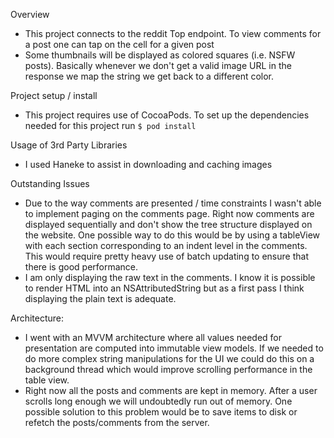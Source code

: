 Overview
- This project connects to the reddit Top endpoint. To view comments for a post one can tap on the cell for a given post
- Some thumbnails will be displayed as colored squares (i.e. NSFW posts). Basically whenever we don't get a valid image URL in the response we map the string we get back to a different color.

Project setup / install
- This project requires use of CocoaPods. To set up the dependencies needed for this project run `$ pod install`

Usage of 3rd Party Libraries
- I used Haneke to assist in downloading and caching images

Outstanding Issues
- Due to the way comments are presented / time constraints I wasn't able to implement paging on the comments page. Right now comments are displayed sequentially and don't show the tree structure displayed on the website. One possible way to do this would be by using a tableView with each section corresponding to an indent level in the comments. This would require pretty heavy use of batch updating to ensure that there is good performance.
- I am only displaying the raw text in the comments. I know it is possible to render HTML into an NSAttributedString but as a first pass I think displaying the plain text is adequate.

Architecture:
- I went with an MVVM architecture where all values needed for presentation are computed into immutable view models. If we needed to do more complex string manipulations for the UI we could do this on a background thread which would improve scrolling performance in the table view.
- Right now all the posts and comments are kept in memory. After a user scrolls long enough we will undoubtedly run out of memory. One possible solution to this problem would be to save items to disk or refetch the posts/comments from the server.
